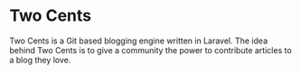 # Two Cents

Two Cents is a Git based blogging engine written in Laravel. The idea behind Two Cents is to give a community the power to contribute articles to a blog they love.
